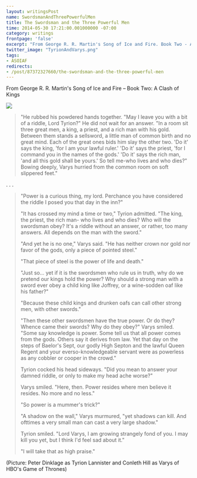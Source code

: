 ```yaml
---
layout: writingsPost
name: SwordsmanAndThreePowerfulMen
title: The Swordsman and the Three Powerful Men
time: 2014-05-30 17:21:00.001000000 -07:00
category: writings
frontpage: 'false'
excerpt: "From George R. R. Martin's Song of Ice and Fire. Book Two - A Clash of Kings"
twitter_image: "TyrionAndVarys.png"
tags:
- ASOIAF
redirects:
- /post/87372327660/the-swordsman-and-the-three-powerful-men
---
```


From George R. R. Martin's Song of Ice and Fire – Book Two: A Clash of Kings

<img class="imageInCenter" src="{{ site.imgFolder_writings }}{{ page.name }}/TyrionAndVarys.png">

<blockquote>
"He rubbed his powdered hands together. "May I leave you with a bit of a riddle, Lord Tyrion?" He did not wait for an answer. "In a room sit three great men, a king, a priest, and a rich man with his gold. Between them stands a sellsword, a little man of common birth and no great mind. Each of the great ones bids him slay the other two. 'Do it' says the king, 'for I am your lawful ruler.' 'Do it' says the priest, 'for I command you in the names of the gods.' 'Do it' says the rich man, 'and all this gold shall be yours.' So tell me-who lives and who dies?" Bowing deeply, Varys hurried from the common room on soft slippered feet."
</blockquote>
. . .

<blockquote>
"Power is a curious thing, my lord. Perchance you have considered the riddle I posed you that day in the inn?"<br/>

"It has crossed my mind a time or two," Tyrion admitted. "The king, the priest, the rich man- who lives and who dies? Who will the swordsman obey? It's a riddle without an answer, or rather, too many answers. All depends on the man with the sword."<br/>

"And yet he is no one," Varys said. "He has neither crown nor gold nor favor of the gods, only a piece of pointed steel."<br/>

"That piece of steel is the power of life and death."<br/>

"Just so... yet if it is the swordsmen who rule us in truth, why do we pretend our kings hold the power? Why should a strong man with a sword ever obey a child king like Joffrey, or a wine-sodden oaf like his father?"<br/>

"Because these child kings and drunken oafs can call other strong men, with other swords."<br/>

"Then these other swordsmen have the true power. Or do they? Whence came their swords? Why do they obey?" Varys smiled. "Some say knowledge is power. Some tell us that all power comes from the gods. Others say it derives from law. Yet that day on the steps of Baelor's Sept, our godly High Septon and the lawful Queen Regent and your everso-knowledgeable servant were as powerless as any cobbler or cooper in the crowd."<br/>

Tyrion cocked his head sideways. "Did you mean to answer your damned riddle, or only to make my head ache worse?"<br/>

Varys smiled. "Here, then. Power resides where men believe it resides. No more and no less."<br/>

"So power is a mummer's trick?"<br/>

"A shadow on the wall," Varys murmured, "yet shadows can kill. And ofttimes a very small man can cast a very large shadow."<br/>

Tyrion smiled. "Lord Varys, I am growing strangely fond of you. I may kill you yet, but I think I'd feel sad about it."<br/>

"I will take that as high praise."<br/>
</blockquote>

(Picture: Peter Dinklage as Tyrion Lannister and Conleth Hill as Varys of HBO's Game of Thrones)
